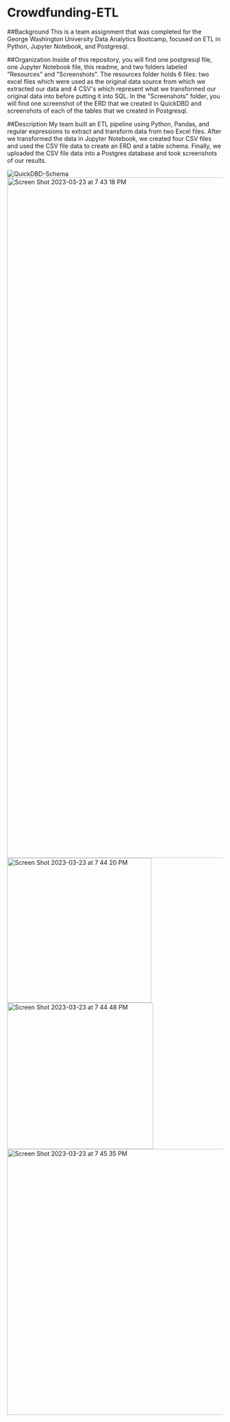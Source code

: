 # Crowdfunding-ETL

##Background
This is a team assignment that was completed for the George Washington University Data Analytics Bootcamp, focused on ETL in Python, Jupyter Notebook, and Postgresql.

##Organization
Inside of this repository, you will find one postgresql file, one Jupyter Notebook file, this readme, and two folders labeled "Resources" and "Screenshots". The resources folder holds 6 files: two excel files which were used as the original data source from which we extracted our data and 4 CSV's which represent what we transformed our original data into before putting it into SQL. In the "Screenshots" folder, you will find one screenshot of the ERD that we created in QuickDBD and screenshots of each of the tables that we created in Postgresql.

##Description
My team built an ETL pipeline using Python, Pandas, and regular expressions to extract and transform data from two Excel files. After we transformed the data in Jupyter Notebook, we created four CSV files and used the CSV file data to create an ERD and a table schema. Finally, we uploaded the CSV file data into a Postgres database and took screenshots of our results.

![QuickDBD-Schema](https://user-images.githubusercontent.com/119632669/227391855-bc9a3eb6-4e36-4783-bc2a-fbee9131bcb0.png)
<img width="1585" alt="Screen Shot 2023-03-23 at 7 43 18 PM" src="https://user-images.githubusercontent.com/119632669/227391856-df6553c1-5da2-413f-a9d1-8ef2d59097d0.png">
<img width="337" alt="Screen Shot 2023-03-23 at 7 44 20 PM" src="https://user-images.githubusercontent.com/119632669/227391859-1cf19ed0-ddfd-430d-b964-09fe8f0c4e19.png">
<img width="341" alt="Screen Shot 2023-03-23 at 7 44 48 PM" src="https://user-images.githubusercontent.com/119632669/227391860-77d5d9aa-2d75-40f3-af9f-df9d6a101b28.png">
<img width="619" alt="Screen Shot 2023-03-23 at 7 45 35 PM" src="https://user-images.githubusercontent.com/119632669/227391863-a2824567-5e70-4d19-b2f6-9dffc29fe4af.png">
